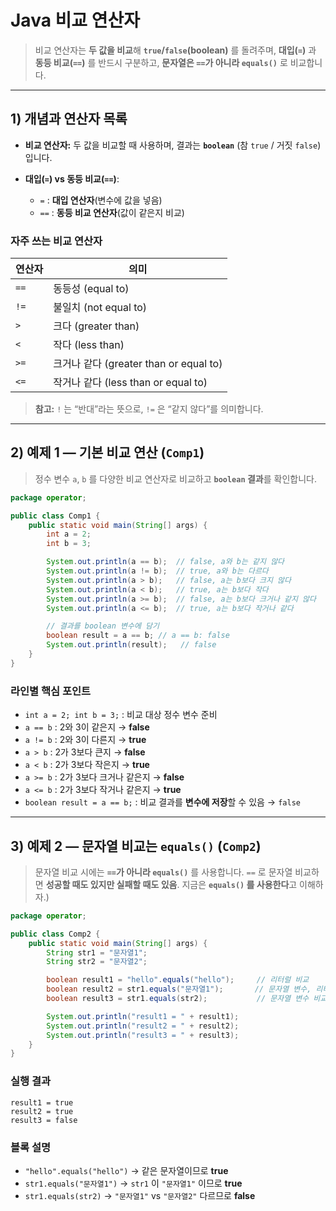 # Java 비교 연산자

> 비교 연산자는 **두 값을 비교**해 **`true`/`false`(boolean)** 를 돌려주며, **대입(`=`)** 과 **동등 비교(`==`)** 를 반드시 구분하고, **문자열은 `==`가 아니라 `equals()`** 로 비교합니다.

---

## 1) 개념과 연산자 목록

* **비교 연산자:** 두 값을 비교할 때 사용하며, 결과는 **`boolean`** (참 `true` / 거짓 `false`)입니다.
* **대입(`=`) vs 동등 비교(`==`)**:

    * `=` : **대입 연산자**(변수에 값을 넣음)
    * `==` : **동등 비교 연산자**(값이 같은지 비교)

### 자주 쓰는 비교 연산자

| 연산자  | 의미                                |
| ---- | --------------------------------- |
| `==` | 동등성 (equal to)                    |
| `!=` | 불일치 (not equal to)                |
| `>`  | 크다 (greater than)                 |
| `<`  | 작다 (less than)                    |
| `>=` | 크거나 같다 (greater than or equal to) |
| `<=` | 작거나 같다 (less than or equal to)    |

> **참고:** `!` 는 “반대”라는 뜻으로, `!=` 은 “같지 않다”를 의미합니다.

---

## 2) 예제 1 — 기본 비교 연산 (`Comp1`)

> 정수 변수 `a`, `b` 를 다양한 비교 연산자로 비교하고 **`boolean` 결과**를 확인합니다.

```java
package operator;

public class Comp1 {
    public static void main(String[] args) {
        int a = 2;
        int b = 3;

        System.out.println(a == b);  // false, a와 b는 같지 않다
        System.out.println(a != b);  // true, a와 b는 다르다
        System.out.println(a > b);   // false, a는 b보다 크지 않다
        System.out.println(a < b);   // true, a는 b보다 작다
        System.out.println(a >= b);  // false, a는 b보다 크거나 같지 않다
        System.out.println(a <= b);  // true, a는 b보다 작거나 같다

        // 결과를 boolean 변수에 담기
        boolean result = a == b; // a == b: false
        System.out.println(result);   // false
    }
}
```

### 라인별 핵심 포인트

* `int a = 2; int b = 3;` : 비교 대상 정수 변수 준비
* `a == b` : 2와 3이 같은지 → **false**
* `a != b` : 2와 3이 다른지 → **true**
* `a > b`  : 2가 3보다 큰지 → **false**
* `a < b`  : 2가 3보다 작은지 → **true**
* `a >= b` : 2가 3보다 크거나 같은지 → **false**
* `a <= b` : 2가 3보다 작거나 같은지 → **true**
* `boolean result = a == b;` : 비교 결과를 **변수에 저장**할 수 있음 → `false`

---

## 3) 예제 2 — 문자열 비교는 `equals()` (`Comp2`)

> 문자열 비교 시에는 **`==`가 아니라 `equals()`** 를 사용합니다.
> `==` 로 문자열 비교하면 **성공할 때도 있지만 실패할 때도 있음**. 지금은 **`equals()` 를 사용한다**고 이해하자.)

```java
package operator;

public class Comp2 {
    public static void main(String[] args) {
        String str1 = "문자열1";
        String str2 = "문자열2";

        boolean result1 = "hello".equals("hello");     // 리터럴 비교
        boolean result2 = str1.equals("문자열1");       // 문자열 변수, 리터럴 비교
        boolean result3 = str1.equals(str2);           // 문자열 변수 비교

        System.out.println("result1 = " + result1);
        System.out.println("result2 = " + result2);
        System.out.println("result3 = " + result3);
    }
}
```

### 실행 결과

```
result1 = true
result2 = true
result3 = false
```

### 블록 설명

* `"hello".equals("hello")` → 같은 문자열이므로 **true**
* `str1.equals("문자열1")` → `str1` 이 `"문자열1"` 이므로 **true**
* `str1.equals(str2)` → `"문자열1"` vs `"문자열2"` 다르므로 **false**
